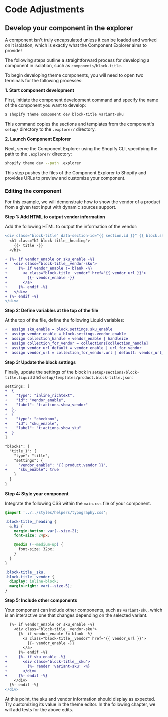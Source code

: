 # Code Adjustments

## Develop your component in the explorer

A component isn't truly encapsulated unless it can be loaded and worked on it isolation, which is exactly what the Component Explorer aims to provide!

The following steps outline a straightforward process for developing a component in isolation, such as `components/block-title`.

To begin developing theme components, you will need to open two terminals for the following processes:

**1. Start component development**

First, initiate the component development command and specify the name of the component you want to develop:

```bash
$ shopify theme component dev block-title variant-sku
```

This command copies the sections and templates from the component's `setup/` directory to the `.explorer/` directory.

**2. Launch Component Explorer**

Next, serve the Component Explorer using the Shopify CLI, specifying the path to the `.explorer/` directory:

```bash
shopify theme dev --path .explorer
```

This step pushes the files of the Component Explorer to Shopify and provides URLs to preview and customize your component.

### Editing the component

For this example, we will demonstrate how to show the vendor of a product from a given text input with dynamic sources support.

**Step 1: Add HTML to output vendor information**

Add the following HTML to output the information of the vendor:

```diff
<div class="block-title" data-section-id="{{ section.id }}" {{ block.shopify_attributes }}>
  <h1 class="h2 block-title__heading">
    {{- title -}}
  </h1>

+ {%- if vendor_enable or sku_enable -%}
+   <div class="block-title__vendor-sku">
+     {%- if vendor_enable != blank -%}
+       <a class="block-title__vendor" href="{{ vendor_url }}">
+         {{- vendor_enable -}}
+       </a>
+     {%- endif -%}
+   </div>
+ {%- endif -%}
</div>
```

**Step 2: Define variables at the top of the file**

At the top of the file, define the following Liquid variables:

```diff
+  assign sku_enable = block.settings.sku_enable
+  assign vendor_enable = block.settings.vendor_enable
+  assign collection_handle = vendor_enable | handleize
+  assign collection_for_vendor = collections[collection_handle]
+  assign vendor_url_default = vendor_enable | url_for_vendor
+  assign vendor_url = collection_for_vendor.url | default: vendor_url_default
```

**Step 3: Update the block settings**

Finally, update the settings of the block in `setup/sections/block-title.liquid` and `setup/templates/product.block-title.json`:

```diff
settings: [
+  {
+    "type": "inline_richtext",
+    "id": "vendor_enable",
+    "label": "t:actions.show_vendor"
+  },
+  {
+    "type": "checkbox",
+    "id": "sku_enable",
+    "label": "t:actions.show_sku"
+  }
]
```

```diff
"blocks": {
  "title_1": {
    "type": "title",
    "settings": {
+     "vendor_enable": "{{ product.vendor }}",
+     "sku_enable": true
    }
  }
}

```

**Step 4: Style your component**

Integrate the following CSS within the `main.css` file of your component.

```css
@import '../../styles/helpers/typography.css';

.block-title__heading {
  &.h2 {
    margin-bottom: var(--size-2);
    font-size: 24px;

    @media (--medium-up) {
      font-size: 32px;
    }
  }
}

.block-title__sku,
.block-title__vendor {
  display: inline-block;
  margin-right: var(--size-5);
}
```

**Step 5: Include other components**

Your component can include other components, such as `variant-sku`, which is an interactive one that changes depending on the selected variant.

```diff
  {%- if vendor_enable or sku_enable -%}
    <div class="block-title__vendor-sku">
      {%- if vendor_enable != blank -%}
        <a class="block-title__vendor" href="{{ vendor_url }}">
          {{- vendor_enable -}}
        </a>
      {%- endif -%}
+     {%- if sku_enable -%}
+       <div class="block-title__sku">
+         {%- render 'variant-sku' -%}
+       </div>
+     {%- endif -%}
    </div>
  {%- endif -%}
</div>
```


At this point, the sku and vendor information should display as expected. Try customizing its value in the theme editor. In the following chapter, we will add tests for the above edits.
